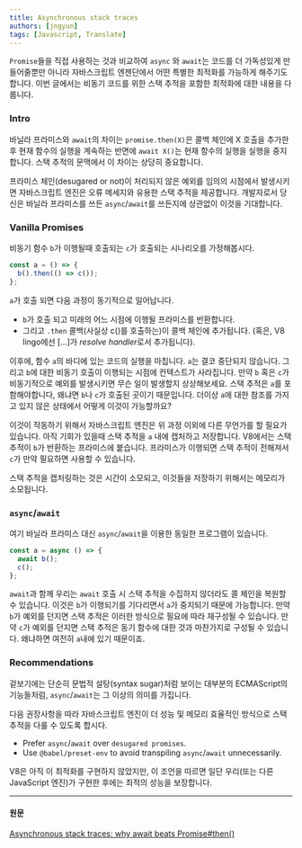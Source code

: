```yaml
---
title: Asynchronous stack traces
authors: [jngyun]
tags: [Javascript, Translate]
---
```


`Promise`들을 직접 사용하는 것과 비교하여 `async` 와 `await`는 코드를 더 가독성있게 만들어줄뿐만 아니라 자바스크립트 엔젠단에서 어떤 특별한 최적화를 가능하게 해주기도 합니다. 이번 글에서는 비동기 코드를 위한 스택 추적을 포함한 최적화에 대한 내용을 다룹니다.

<!--truncate-->

### Intro

바닐라 프라미스와 `await`의 차이는 `promise.then(X)`은 콜백 체인에 X 호출을 추가한 후 현재 함수의 실행을 계속하는 반면에 `await X()`는 현재 함수의 실행을 실행을 중지합니다. 스택 추적의 문맥에서 이 차이는 상당히 중요합니다.

프라미스 체인(desugared or not)이 처리되지 않은 예외를 임의의 시점에서 발생시키면 자바스크립트 엔진은 오류 메세지와 유용한 스택 추적을 제공합니다. 개발자로서 당신은 바닐라 프라미스를 쓰든 `async`/`await`를 쓰든지에 상관없이 이것을 기대합니다.

### Vanilla Promises

비동기 함수 `b`가 이행될때 호출되는 `c`가 호출되는 시나리오를 가정해봅시다.

```javascript
const a = () => {
  b().then(() => c());
};
```

`a`가 호출 되면 다음 과정이 동기적으로 일어납니다.

- `b`가 호출 되고 미래의 어느 시점에 이행될 프라미스를 반환합니다.
- 그리고 `.then` 콜백(사실상 c()를 호출하는)이 콜백 체인에 추가됩니다. (혹은, V8 lingo에선 [...]가 *resolve handler*로서 추가됩니다).

이후에, 함수 `a`의 바디에 있는 코드의 실행을 마칩니다. `a`는 결코 중단되지 않습니다. 그리고 `b`에 대한 비동기 호출이 이행되는 시점에 컨텍스트가 사라집니다. 만약 `b` 혹은 `c`가 비동기적으로 예외를 발생시키면 무슨 일이 발생할지 상상해보세요. 스택 추적은 `a`를 포함해야합니다, 왜냐면 `b`나 `c`가 호출된 곳이기 때문입니다. 더이상 `a`에 대한 참조를 가지고 있지 않은 상태에서 어떻게 이것이 가능할까요?

이것이 작동하기 위해서 자바스크립트 엔진은 위 과정 이외에 다른 무언가를 할 필요가 있습니다. 아직 기회가 있을때 스택 추적을 `a` 내에 캡처하고 저장합니다. V8에서는 스택 추적이 `b`가 반환하는 프라미스에 붙습니다. 프라미스가 이행되면 스택 추적이 전해져서 `c`가 만약 필요하면 사용할 수 있습니다.

스택 추적을 캡처링하는 것은 시간이 소모되고, 이것들을 저장하기 위해서는 메모리가 소모됩니다.

### `async`/`await`

여기 바닐라 프라미스 대신 `async`/`await`을 이용한 동일한 프로그램이 있습니다.

```javascript
const a = async () => {
  await b();
  c();
};
```

`await`과 함께 우리는 `await` 호출 시 스택 추적을 수집하지 않더라도 콜 체인을 복원할 수 있습니다. 이것은 `b`가 이행되기를 기다리면서 `a`가 중지되기 때문에 가능합니다. 만약 `b`가 예외를 던지면 스택 추적은 이러한 방식으로 필요에 따라 재구성될 수 있습니다. 만약 `c`가 예외를 던지면 스택 추적은 동기 함수에 대한 것과 마찬가지로 구성될 수 있습니다. 왜냐하면 여전히 `a`내에 있기 때문이죠.

### Recommendations

겉보기에는 단순히 문법적 설탕(syntax sugar)처럼 보이는 대부분의 ECMAScript의 기능들처럼, `async`/`await`는 그 이상의 의미를 가집니다.

다음 권장사항을 따라 자바스크립트 엔진이 더 성능 및 메모리 효율적인 방식으로 스택 추적을 다룰 수 있도록 합시다.

- Prefer `async`/`await` over `desugared promises`.
- Use `@babel/preset-env` to avoid transpiling `async`/`await` unnecessarily.

V8은 아직 이 최적화를 구현하지 않았지만, 이 조언을 따르면 일단 우리(또는 다른 JavaScript 엔진)가 구현한 후에는 최적의 성능을 보장합니다.

---

#### 원문

[Asynchronous stack traces: why await beats Promise#then()](https://mathiasbynens.be/notes/async-stack-traces)
